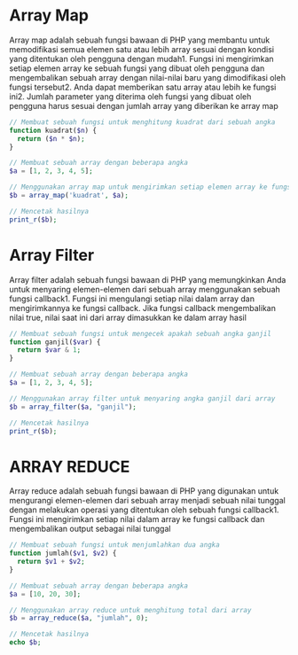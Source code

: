 # Array Map
Array map adalah sebuah fungsi bawaan di PHP yang membantu untuk memodifikasi semua elemen satu atau lebih array sesuai dengan kondisi yang ditentukan oleh pengguna dengan mudah1. Fungsi ini mengirimkan setiap elemen array ke sebuah fungsi yang dibuat oleh pengguna dan mengembalikan sebuah array dengan nilai-nilai baru yang dimodifikasi oleh fungsi tersebut2. Anda dapat memberikan satu array atau lebih ke fungsi ini2. Jumlah parameter yang diterima oleh fungsi yang dibuat oleh pengguna harus sesuai dengan jumlah array yang diberikan ke array map

```php
// Membuat sebuah fungsi untuk menghitung kuadrat dari sebuah angka
function kuadrat($n) {
  return ($n * $n);
}

// Membuat sebuah array dengan beberapa angka
$a = [1, 2, 3, 4, 5];

// Menggunakan array map untuk mengirimkan setiap elemen array ke fungsi kuadrat
$b = array_map('kuadrat', $a);

// Mencetak hasilnya
print_r($b);
```
# Array Filter
Array filter adalah sebuah fungsi bawaan di PHP yang memungkinkan Anda untuk menyaring elemen-elemen dari sebuah array menggunakan sebuah fungsi callback1. Fungsi ini mengulangi setiap nilai dalam array dan mengirimkannya ke fungsi callback. Jika fungsi callback mengembalikan nilai true, nilai saat ini dari array dimasukkan ke dalam array hasil
```php
// Membuat sebuah fungsi untuk mengecek apakah sebuah angka ganjil
function ganjil($var) {
  return $var & 1;
}

// Membuat sebuah array dengan beberapa angka
$a = [1, 2, 3, 4, 5];

// Menggunakan array filter untuk menyaring angka ganjil dari array
$b = array_filter($a, "ganjil");

// Mencetak hasilnya
print_r($b);
```

# ARRAY REDUCE
Array reduce adalah sebuah fungsi bawaan di PHP yang digunakan untuk mengurangi elemen-elemen dari sebuah array menjadi sebuah nilai tunggal dengan melakukan operasi yang ditentukan oleh sebuah fungsi callback1. Fungsi ini mengirimkan setiap nilai dalam array ke fungsi callback dan mengembalikan output sebagai nilai tunggal
```php
// Membuat sebuah fungsi untuk menjumlahkan dua angka
function jumlah($v1, $v2) {
  return $v1 + $v2;
}

// Membuat sebuah array dengan beberapa angka
$a = [10, 20, 30];

// Menggunakan array reduce untuk menghitung total dari array
$b = array_reduce($a, "jumlah", 0);

// Mencetak hasilnya
echo $b;
```
